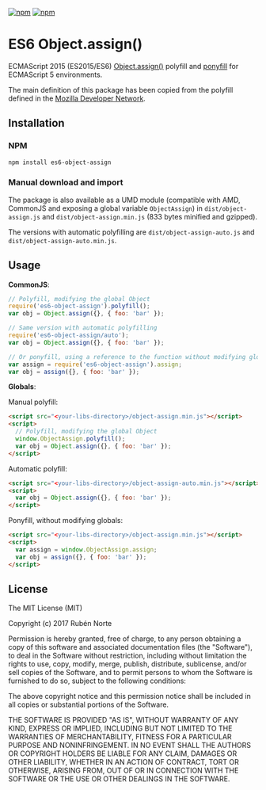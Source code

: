 [![npm](https://img.shields.io/npm/l/es6-object-assign.svg)](https://www.npmjs.org/package/es6-object-assign)
[![npm](https://img.shields.io/npm/v/es6-object-assign.svg)](https://www.npmjs.org/package/es6-object-assign)

# ES6 Object.assign()

ECMAScript 2015 (ES2015/ES6) [Object.assign()](https://developer.mozilla.org/en-US/docs/Web/JavaScript/Reference/Global_Objects/Object/assign) polyfill and [ponyfill](https://ponyfill.com) for ECMAScript 5 environments.

The main definition of this package has been copied from the polyfill defined in the [Mozilla Developer Network](https://developer.mozilla.org/en-US/docs/Web/JavaScript/Reference/Global_Objects/Object/assign).

## Installation

### NPM

```bash
npm install es6-object-assign
```

### Manual download and import

The package is also available as a UMD module (compatible with AMD, CommonJS and exposing a global variable `ObjectAssign`) in `dist/object-assign.js` and `dist/object-assign.min.js` (833 bytes minified and gzipped).

The versions with automatic polyfilling are `dist/object-assign-auto.js` and `dist/object-assign-auto.min.js`.

## Usage

**CommonJS**:

```javascript
// Polyfill, modifying the global Object
require('es6-object-assign').polyfill();
var obj = Object.assign({}, { foo: 'bar' });

// Same version with automatic polyfilling
require('es6-object-assign/auto');
var obj = Object.assign({}, { foo: 'bar' });

// Or ponyfill, using a reference to the function without modifying globals
var assign = require('es6-object-assign').assign;
var obj = assign({}, { foo: 'bar' });
```

**Globals**:

Manual polyfill:

```html
<script src="<your-libs-directory>/object-assign.min.js"></script>
<script>
  // Polyfill, modifying the global Object
  window.ObjectAssign.polyfill();
  var obj = Object.assign({}, { foo: 'bar' });
</script>
```

Automatic polyfill:

```html
<script src="<your-libs-directory>/object-assign-auto.min.js"></script>
<script>
  var obj = Object.assign({}, { foo: 'bar' });
</script>
```

Ponyfill, without modifying globals:

```html
<script src="<your-libs-directory>/object-assign.min.js"></script>
<script>
  var assign = window.ObjectAssign.assign;
  var obj = assign({}, { foo: 'bar' });
</script>
```

## License

The MIT License (MIT)

Copyright (c) 2017 Rubén Norte

Permission is hereby granted, free of charge, to any person obtaining a copy
of this software and associated documentation files (the "Software"), to deal
in the Software without restriction, including without limitation the rights
to use, copy, modify, merge, publish, distribute, sublicense, and/or sell
copies of the Software, and to permit persons to whom the Software is
furnished to do so, subject to the following conditions:

The above copyright notice and this permission notice shall be included in
all copies or substantial portions of the Software.

THE SOFTWARE IS PROVIDED "AS IS", WITHOUT WARRANTY OF ANY KIND, EXPRESS OR
IMPLIED, INCLUDING BUT NOT LIMITED TO THE WARRANTIES OF MERCHANTABILITY,
FITNESS FOR A PARTICULAR PURPOSE AND NONINFRINGEMENT. IN NO EVENT SHALL THE
AUTHORS OR COPYRIGHT HOLDERS BE LIABLE FOR ANY CLAIM, DAMAGES OR OTHER
LIABILITY, WHETHER IN AN ACTION OF CONTRACT, TORT OR OTHERWISE, ARISING FROM,
OUT OF OR IN CONNECTION WITH THE SOFTWARE OR THE USE OR OTHER DEALINGS IN
THE SOFTWARE.
